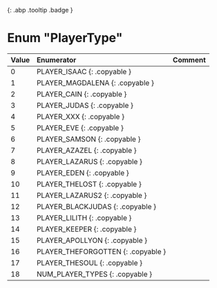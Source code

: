 [ ](#){: .abp .tooltip .badge }
# Enum "PlayerType"
|Value|Enumerator|Comment|
|:--|:--|:--|
| 0 |PLAYER_ISAAC {: .copyable } |  | 
| 1 |PLAYER_MAGDALENA {: .copyable } |  | 
| 2 |PLAYER_CAIN {: .copyable } |  | 
| 3 |PLAYER_JUDAS {: .copyable } |  | 
| 4 |PLAYER_XXX {: .copyable } |  | 
| 5 |PLAYER_EVE {: .copyable } |  | 
| 6 |PLAYER_SAMSON {: .copyable } |  | 
| 7 |PLAYER_AZAZEL {: .copyable } |  | 
| 8 |PLAYER_LAZARUS {: .copyable } |  | 
| 9 |PLAYER_EDEN {: .copyable } |  | 
| 10 |PLAYER_THELOST {: .copyable } |  | 
| 11 |PLAYER_LAZARUS2 {: .copyable } |  | 
| 12 |PLAYER_BLACKJUDAS {: .copyable } |  | 
| 13 |PLAYER_LILITH {: .copyable } |  | 
| 14 |PLAYER_KEEPER {: .copyable } |  | 
| 15 |PLAYER_APOLLYON {: .copyable } |  | 
| 16 |PLAYER_THEFORGOTTEN {: .copyable } |  | 
| 17 |PLAYER_THESOUL {: .copyable } |  | 
| 18 |NUM_PLAYER_TYPES {: .copyable } |  | 